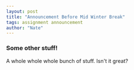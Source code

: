```yaml
---
layout: post
title: "Announcement Before Mid Winter Break"
tags: assignment announcement
author: "Nate"
---
```


### Some other stuff!

A whole whole whole bunch of stuff. Isn't it great?
